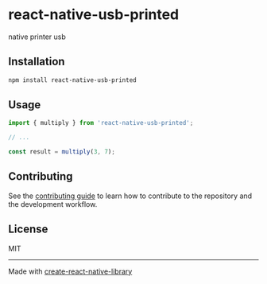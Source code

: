 # react-native-usb-printed

native printer usb

## Installation

```sh
npm install react-native-usb-printed
```

## Usage


```js
import { multiply } from 'react-native-usb-printed';

// ...

const result = multiply(3, 7);
```


## Contributing

See the [contributing guide](CONTRIBUTING.md) to learn how to contribute to the repository and the development workflow.

## License

MIT

---

Made with [create-react-native-library](https://github.com/callstack/react-native-builder-bob)
